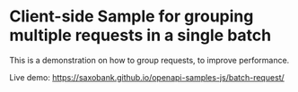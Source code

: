 # Client-side Sample for grouping multiple requests in a single batch

This is a demonstration on how to group requests, to improve performance.

Live demo: https://saxobank.github.io/openapi-samples-js/batch-request/
